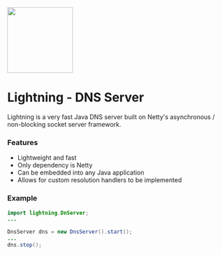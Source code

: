 <img src="http://www.icon100.com/up/3708/128/72.png" width="150px">

# Lightning - DNS Server
Lightning is a very fast Java DNS server built on Netty's asynchronous / non-blocking socket server framework.

### Features
  - Lightweight and fast
  - Only dependency is Netty
  - Can be embedded into any Java application
  - Allows for custom resolution handlers to be implemented
  
### Example
```java
import lightning.DnServer;
...

DnsServer dns = new DnsServer().start();
...
dns.stop();
```